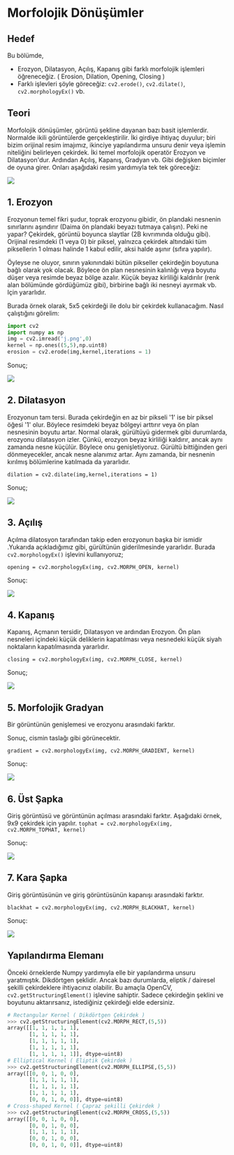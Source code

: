 # Morfolojik Dönüşümler

## Hedef

Bu bölümde,

- Erozyon, Dilatasyon, Açılış, Kapanış gibi farklı morfolojik işlemleri öğreneceğiz. \(
  Erosion, Dilation, Opening, Closing \)
- Farklı işlevleri şöyle göreceğiz: `cv2.erode()`, `cv2.dilate()`, `cv2.morphologyEx()`
  vb.

## Teori

Morfolojik dönüşümler, görüntü şekline dayanan bazı basit işlemlerdir. Normalde ikili
görüntülerde gerçekleştirilir. İki girdiye ihtiyaç duyulur; biri bizim orijinal resim
imajımız, ikinciye yapılandırma unsuru denir veya işlemin niteliğini belirleyen
çekirdek. İki temel morfolojik operatör Erozyon ve Dilatasyon'dur. Ardından Açılış,
Kapanış, Gradyan vb. Gibi değişken biçimler de oyuna girer. Onları aşağıdaki resim
yardımıyla tek tek göreceğiz:

![](http://opencv-python-tutroals.readthedocs.io/en/latest/_images/j.png?style=center)

## 1. Erozyon

Erozyonun temel fikri şudur, toprak erozyonu gibidir, ön plandaki nesnenin sınırlarını
aşındırır \(Daima ön plandaki beyazı tutmaya çalışın\). Peki ne yapar? Çekirdek, görüntü
boyunca slaytlar \(2B kıvrımında olduğu gibi\). Orijinal resimdeki \(1 veya 0\) bir
piksel, yalnızca çekirdek altındaki tüm piksellerin 1 olması halinde 1 kabul edilir,
aksi halde aşınır \(sıfıra yapılır\).

Öyleyse ne oluyor, sınırın yakınındaki bütün pikseller çekirdeğin boyutuna bağlı olarak
yok olacak. Böylece ön plan nesnesinin kalınlığı veya boyutu düşer veya resimde beyaz
bölge azalır. Küçük beyaz kirliliği kaldırılır \(renk alan bölümünde gördüğümüz gibi\),
birbirine bağlı iki nesneyi ayırmak vb. Için yararlıdır.

Burada örnek olarak, 5x5 çekirdeği ile dolu bir çekirdek kullanacağım. Nasıl çalıştığını
görelim:

```python
import cv2
import numpy as np
img = cv2.imread('j.png',0)
kernel = np.ones((5,5),np.uint8)
erosion = cv2.erode(img,kernel,iterations = 1)
```

Sonuç;

![](http://opencv-python-tutroals.readthedocs.io/en/latest/_images/erosion.png?style=center)

## 2. Dilatasyon

Erozyonun tam tersi. Burada çekirdeğin en az bir pikseli '1' ise bir piksel öğesi '1'
olur. Böylece resimdeki beyaz bölgeyi arttırır veya ön plan nesnesinin boyutu artar.
Normal olarak, gürültüyü gidermek gibi durumlarda, erozyonu dilatasyon izler. Çünkü,
erozyon beyaz kirliliği kaldırır, ancak aynı zamanda nesne küçülür. Böylece onu
genişletiyoruz. Gürültü bittiğinden geri dönmeyecekler, ancak nesne alanımız artar. Aynı
zamanda, bir nesnenin kırılmış bölümlerine katılmada da yararlıdır.

`dilation = cv2.dilate(img,kernel,iterations = 1)`

Sonuç;

![](http://opencv-python-tutroals.readthedocs.io/en/latest/_images/dilation.png?style=center)

## 3. Açılış

Açılma dilatosyon tarafından takip eden erozyonun başka bir ismidir .Yukarıda
açıkladığımız gibi, gürültünün giderilmesinde yararlıdır. Burada `cv2.morphologyEx()`
işlevini kullanıyoruz;

`opening = cv2.morphologyEx(img, cv2.MORPH_OPEN, kernel)`

Sonuç:

![](http://opencv-python-tutroals.readthedocs.io/en/latest/_images/opening.png?style=center)

## 4. Kapanış

Kapanış, Açmanın tersidir, Dilatasyon ve ardından Erozyon. Ön plan nesneleri içindeki
küçük deliklerin kapatılması veya nesnedeki küçük siyah noktaların kapatılmasında
yararlıdır.

`closing = cv2.morphologyEx(img, cv2.MORPH_CLOSE, kernel)`

Sonuç;

![](http://opencv-python-tutroals.readthedocs.io/en/latest/_images/closing.png?style=center)

## 5. Morfolojik Gradyan

Bir görüntünün genişlemesi ve erozyonu arasındaki farktır.

Sonuç, cismin taslağı gibi görünecektir.

`gradient = cv2.morphologyEx(img, cv2.MORPH_GRADIENT, kernel)`

Sonuç:

![](http://opencv-python-tutroals.readthedocs.io/en/latest/_images/gradient.png?style=center)

## 6. Üst Şapka

Giriş görüntüsü ve görüntünün açılması arasındaki farktır. Aşağıdaki örnek, 9x9 çekirdek
için yapılır. `tophat = cv2.morphologyEx(img, cv2.MORPH_TOPHAT, kernel)`

Sonuç:

![](http://opencv-python-tutroals.readthedocs.io/en/latest/_images/tophat.png?style=center)

## 7. Kara Şapka

Giriş görüntüsünün ve giriş görüntüsünün kapanışı arasındaki farktır.

`blackhat = cv2.morphologyEx(img, cv2.MORPH_BLACKHAT, kernel)`

Sonuç:

![](http://opencv-python-tutroals.readthedocs.io/en/latest/_images/blackhat.png?style=center)

## Yapılandırma Elemanı

Önceki örneklerde Numpy yardımıyla elle bir yapılandırma unsuru yaratmıştık. Dikdörtgen
şeklidir. Ancak bazı durumlarda, eliptik / dairesel şekilli çekirdeklere ihtiyacınız
olabilir. Bu amaçla OpenCV, `cv2.getStructuringElement()` işlevine sahiptir. Sadece
çekirdeğin şeklini ve boyutunu aktarırsanız, istediğiniz çekirdeği elde edersiniz.

```python
# Rectangular Kernel ( Dikdörtgen Çekirdek )
>>> cv2.getStructuringElement(cv2.MORPH_RECT,(5,5))
array([[1, 1, 1, 1, 1],
       [1, 1, 1, 1, 1],
       [1, 1, 1, 1, 1],
       [1, 1, 1, 1, 1],
       [1, 1, 1, 1, 1]], dtype=uint8)
# Elliptical Kernel ( Eliptik Çekirdek )
>>> cv2.getStructuringElement(cv2.MORPH_ELLIPSE,(5,5))
array([[0, 0, 1, 0, 0],
       [1, 1, 1, 1, 1],
       [1, 1, 1, 1, 1],
       [1, 1, 1, 1, 1],
       [0, 0, 1, 0, 0]], dtype=uint8)
# Cross-shaped Kernel ( Çapraz şekilli Çekirdek )
>>> cv2.getStructuringElement(cv2.MORPH_CROSS,(5,5))
array([[0, 0, 1, 0, 0],
       [0, 0, 1, 0, 0],
       [1, 1, 1, 1, 1],
       [0, 0, 1, 0, 0],
       [0, 0, 1, 0, 0]], dtype=uint8)
```

